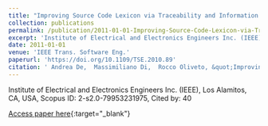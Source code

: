 ```yaml
---
title: "Improving Source Code Lexicon via Traceability and Information Retrieval"
collection: publications
permalink: /publication/2011-01-01-Improving-Source-Code-Lexicon-via-Traceability-and-Information-Retrieval
excerpt: 'Institute of Electrical and Electronics Engineers Inc. (IEEE), Los Alamitos, CA, USA, Scopus ID: 2-s2.0-79953231975, Cited by: 40'
date: 2011-01-01
venue: 'IEEE Trans. Software Eng.'
paperurl: 'https://doi.org/10.1109/TSE.2010.89'
citation: ' Andrea De,  Massimiliano Di,  Rocco Oliveto, &quot;Improving Source Code Lexicon via Traceability and Information Retrieval.&quot; IEEE Trans. Software Eng., 2011.'
---
```

Institute of Electrical and Electronics Engineers Inc. (IEEE), Los Alamitos, CA, USA, Scopus ID: 2-s2.0-79953231975, Cited by: 40

[Access paper here](https://doi.org/10.1109/TSE.2010.89){:target="_blank"}
